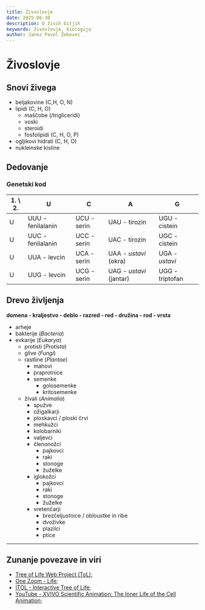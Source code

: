 ```yaml
---
title: Živoslovje
date: 2025-06-30
description: O živih bitjih
keywords: živoslovje, biologija
author: Janez Pavel Žebovec
---
```


# Živoslovje

## Snovi živega

- beljakovine (C,H, O, N)
- lipidi (C, H, O)
    - maščobe (/trigliceridi)
    - voski
    - steroidi
    - fosfolipidi (C, H, O, P)
- ogljikovi hidrati (C, H, O)
- nukleinske kisline

## Dedovanje

### Genetski kod

| 1. \\ 2. | U | C | A | G |
| --- | --- | --- | --- | --- |
| U | UUU - fenilalanin | UCU - serin | UAU - tirozin | UGU - cistein |
| U | UUC - fenilalanin | UCC - serin | UAC - tirozin | UGC - cistein |
| U | UUA - levcin | UCA - serin | UAA - *ustavi* (okra) | UGA - *ustavi* |
| U | UUG - levcin | UCG - serin | UAG - *ustavi* (jantar) | UGG - triptofan |

## Drevo življenja

**domena - kraljestvo - deblo - razred - red - družina - rod - vrsta**

- arheje
- bakterije (*Bacteria*)
- evkarije (*Eukarya*)
    - protisti (*Protista*)
    - glive (*Fungi*)
    - rastline (*Plantae*)
        - mahovi
        - praprotnice
        - semenke
            - golosemenke
            - kritosemenke
    - živali (*Animalia*)
        - spužve
        - ožigalkarji
        - ploskavci / ploski črvi
        - mehkužci
        - kolobarniki
        - valjevci
        - členonožci
            - pajkovci
            - raki
            - stonoge
            - žuželke
        - iglokožci
            - pajkovci
            - raki
            - stonoge
            - žuželke
        - vretenčarji
            - brezčeljustnice / obloustke in ribe
            - dvoživke
            - plazilci
            - ptice

-----------------------------------------------------

## Zunanje povezave in viri

- [Tree of Life Web Project (ToL)](http://www.tolweb.org/);
- [One Zoom - Life](https://www.onezoom.org/life/);
- [ITOL - Interactive Tree of Life](https://itol.embl.de/itol.cgi);
- [YouTube - XVIVO Scientific Animation: The Inner Life of the Cell Animation](https://youtu.be/wJyUtbn0O5Y);

